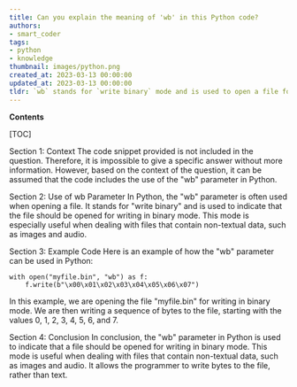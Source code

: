 ```yaml
---
title: Can you explain the meaning of 'wb' in this Python code?
authors:
- smart_coder
tags:
- python
- knowledge
thumbnail: images/python.png
created_at: 2023-03-13 00:00:00
updated_at: 2023-03-13 00:00:00
tldr: `wb` stands for `write binary` mode and is used to open a file for writing binary data in Python.
---
```


**Contents**

[TOC]

Section 1: Context
The code snippet provided is not included in the question. Therefore, it is impossible to give a specific answer without more information. However, based on the context of the question, it can be assumed that the code includes the use of the "wb" parameter in Python.

Section 2: Use of wb Parameter
In Python, the "wb" parameter is often used when opening a file. It stands for "write binary" and is used to indicate that the file should be opened for writing in binary mode. This mode is especially useful when dealing with files that contain non-textual data, such as images and audio.

Section 3: Example Code
Here is an example of how the "wb" parameter can be used in Python:

```
with open("myfile.bin", "wb") as f:
    f.write(b"\x00\x01\x02\x03\x04\x05\x06\x07")
```

In this example, we are opening the file "myfile.bin" for writing in binary mode. We are then writing a sequence of bytes to the file, starting with the values 0, 1, 2, 3, 4, 5, 6, and 7.

Section 4: Conclusion
In conclusion, the "wb" parameter in Python is used to indicate that a file should be opened for writing in binary mode. This mode is useful when dealing with files that contain non-textual data, such as images and audio. It allows the programmer to write bytes to the file, rather than text.
